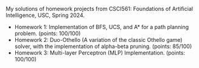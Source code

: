 My solutions of homework projects from CSCI561: Foundations of Artificial Intelligence, USC, Spring 2024.

- Homework 1: Implementation of BFS, UCS, and A* for a path planning problem. (points: 100/100)
- Homework 2: Duo-Othello (A variation of the classic Othello game) solver, with the implementation of alpha-beta pruning. (points: 85/100)
- Homework 3: Multi-layer Perceptron (MLP) Implementation. (points: 100/100)
